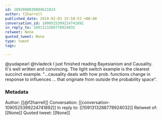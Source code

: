 ```yaml
---
id: 1092088039084621824
author: f2harrell
published_date: 2019-02-03 15:50:53 +00:00
conversation_id: 1090525399224741892
in_reply_to: 1091313288778924032
retweet: None
quoted_tweet: None
type: tweet
tags:

---
```


@yudapearl @tvladeck I just finished reading Bayesianism and Causality.  It's well written and convincing.  The light switch example is the clearest succinct example.  "...causality deals with how prob. functions change in response to influences ... that originate from outside the probability space".

### Metadata

Author: [[@f2harrell]]
Conversation: [[conversation-1090525399224741892]]
In reply to: [[1091313288778924032]]
Retweet of: [[None]]
Quoted tweet: [[None]]
